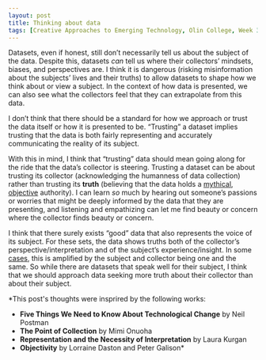 ```yaml
---
layout: post
title: Thinking about data
tags: [Creative Approaches to Emerging Technology, Olin College, Week 3, prompted thinking]
---
```


Datasets, even if honest, still don’t necessarily tell us about the subject of the data. Despite this, datasets *can* tell us
where their collectors’ mindsets, biases, and perspectives are. I think it is dangerous (risking misinformation about the 
subjects’ lives and their truths) to allow datasets to shape how we think about or view a subject. In the context of how 
data is presented, we can also see what the collectors feel that they can extrapolate from this data.

I don’t think that there should be a standard for how we approach or trust the data itself or how it is presented to be. 
“Trusting” a dataset implies trusting that the data is both fairly representing and accurately communicating the reality 
of its subject.

With this in mind, I think that “trusting” data should mean going along for the ride that the data’s collector is steering.
Trusting a dataset can be about trusting its collector (acknowledging the humanness of data collection) rather than trusting
its **truth** (believing that the data holds a [mythical](http://web.cs.ucdavis.edu/~rogaway/classes/188/materials/postman.pdf), [objective](https://mitpress.mit.edu/books/objectivity) authority). I can learn *so* much by hearing out someone’s 
passions or worries that might be deeply informed by the data that they are presenting, and listening and empathizing can 
let me find beauty or concern where the collector finds beauty or concern. 

I think that there surely exists “good” data that also represents the voice of its subject. For these sets, the data shows truths both of the collector’s perspective/interpretation and of the subject’s experience/insight. In some [cases](http://www.dear-data.com/theproject), this is amplified by the subject and collector being one and the same. So while there are datasets that speak well for their subject, I think that we should approach data seeking more truth about their collector than about their subject. 



*This post's thoughts were insprired by the following works:
 - **Five Things We Need to Know About Technological Change** by Neil Postman
 - **The Point of Collection** by Mimi Onuoha
 - **Representation and the Necessity of Interpretation** by Laura Kurgan
 - **Objectivity** by Lorraine Daston and Peter Galison*
 

